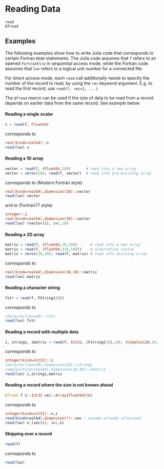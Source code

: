# Reading Data

```@docs
read
@fread
```

## Examples

The following examples show how to write Julia code that corresponds to
certain Fortran `READ` statements. The Julia code assumes that `f` refers
to an opened `FortranFile` in sequential access mode, while the Fortran
code assumes that `lun` refers to a logical unit number for a connected file.

For direct access mode, each `read` call additionally needs to specify the
number of the record to read, by using the `rec` keyword argument.
E.g. to read the first record, use `read(f, rec=1, ...)`.

The `@fread` macro can be used if the size of data to be read from a record
depends on earlier data from the same record. See example below.


#### Reading a single scalar

```julia
x = read(f, Float64)
```
corresponds to
```fortran
real(kind=real64)::x
read(lun) x
```

#### Reading a 1D array

```julia
vector = read(f, (Float64,10))       # read into a new array
vector = zeros(10); read(f, vector)  # read into pre-existing array
```
corresponds to (Modern Fortran style)
```fortran
real(kind=real64),dimension(10)::vector
read(lun) vector
```
and to (Fortran77 style)
```fortran
integer::i
real(kind=real64),dimension(10)::vector
read(lun) (vector(i), i=1,10)
```


#### Reading a 2D array

```julia
matrix = read(f, (Float64,10,10))      # read into a new array
matrix = read(f, (Float64,(10,10)))    # alternative syntax
matrix = zeros(10,10); read(f, matrix) # read into existing array

```
corresponds to
```fortran
real(kind=real64),dimension(10,10)::matrix
read(lun) matrix
```

#### Reading a character string

```julia
fstr = read(f, FString{20})
```
corresponds to
```fortran
character(len=20)::fstr
read(lun) fstr
```

#### Reading a record with multiple data

```julia
i, strings, zmatrix = read(f, Int32, (Fstring{20},10), (Complex128,10,10))
```
corresponds to
```fortran
integer(kind=int32)::i
character(len=20),dimension(10)::strings
complex(kind=real64),dimension(10,10)::zmatrix
read(lun) i,strings,matrix
```

#### Reading a record where the size is not known ahead

```julia
@fread f n::Int32 vec::Array{Float64}(n)
```
corresponds to
```fortran
integer(kind=int32)::n,i
read(kind=real64),dimension(*)::vec ! assume already allocated
read(lun) n,(vec(i), i=1,n)
```

#### Skipping over a record

```julia
read(f)
```
corresponds to
```fortran
read(lun)
```

